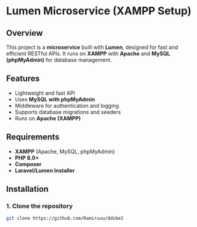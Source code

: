 # Lumen Microservice (XAMPP Setup)

## Overview
This project is a **microservice** built with **Lumen**, designed for fast and efficient RESTful APIs. It runs on **XAMPP** with **Apache** and **MySQL (phpMyAdmin)** for database management.

## Features
- Lightweight and fast API
- Uses **MySQL with phpMyAdmin**
- Middleware for authentication and logging
- Supports database migrations and seeders
- Runs on **Apache (XAMPP)**

## Requirements
- **XAMPP** (Apache, MySQL, phpMyAdmin)
- **PHP 8.0+**
- **Composer**
- **Laravel/Lumen Installer**

## Installation

### 1. Clone the repository
```sh
git clone https://github.com/Ramiruuu/ddsbe1

